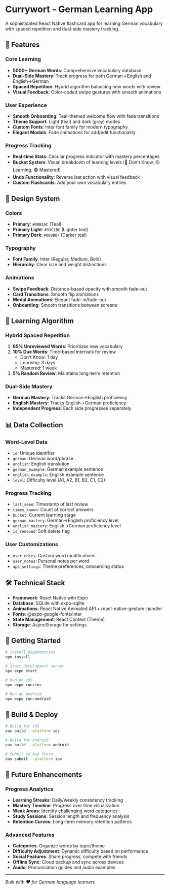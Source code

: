 # Currywort - German Learning App

A sophisticated React Native flashcard app for learning German vocabulary with spaced repetition and dual-side mastery tracking.

## 🎯 Features

### Core Learning
- **5000+ German Words**: Comprehensive vocabulary database
- **Dual-Side Mastery**: Track progress for both German→English and English→German
- **Spaced Repetition**: Hybrid algorithm balancing new words with review
- **Visual Feedback**: Color-coded swipe gestures with smooth animations

### User Experience
- **Smooth Onboarding**: Teal-themed welcome flow with fade transitions
- **Theme Support**: Light (teal) and dark (gray) modes
- **Custom Fonts**: Inter font family for modern typography
- **Elegant Modals**: Fade animations for add/edit functionality

### Progress Tracking
- **Real-time Stats**: Circular progress indicator with mastery percentages
- **Bucket System**: Visual breakdown of learning levels (🔴 Don't Know, 🟡 Learning, 🟢 Mastered)
- **Undo Functionality**: Reverse last action with visual feedback
- **Custom Flashcards**: Add your own vocabulary entries

## 🎨 Design System

### Colors
- **Primary**: `#00B1AC` (Teal)
- **Primary Light**: `#33C1BC` (Lighter teal)
- **Primary Dark**: `#008B87` (Darker teal)

### Typography
- **Font Family**: Inter (Regular, Medium, Bold)
- **Hierarchy**: Clear size and weight distinctions

### Animations
- **Swipe Feedback**: Distance-based opacity with smooth fade-out
- **Card Transitions**: Smooth flip animations
- **Modal Animations**: Elegant fade-in/fade-out
- **Onboarding**: Smooth transitions between screens

## 🧠 Learning Algorithm

### Hybrid Spaced Repetition
1. **85% Unreviewed Words**: Prioritizes new vocabulary
2. **10% Due Words**: Time-based intervals for review
   - Don't Know: 1 day
   - Learning: 3 days  
   - Mastered: 1 week
3. **5% Random Review**: Maintains long-term retention

### Dual-Side Mastery
- **German Mastery**: Tracks German→English proficiency
- **English Mastery**: Tracks English→German proficiency
- **Independent Progress**: Each side progresses separately

## 📊 Data Collection

### Word-Level Data
- `id`: Unique identifier
- `german`: German word/phrase
- `english`: English translation
- `german_example`: German example sentence
- `english_example`: English example sentence
- `level`: Difficulty level (A1, A2, B1, B2, C1, C2)

### Progress Tracking
- `last_seen`: Timestamp of last review
- `times_known`: Count of correct answers
- `bucket`: Current learning stage
- `german_mastery`: German→English proficiency level
- `english_mastery`: English→German proficiency level
- `is_removed`: Soft delete flag

### User Customizations
- `user_edits`: Custom word modifications
- `user_notes`: Personal notes per word
- `app_settings`: Theme preferences, onboarding status

## 🛠 Technical Stack

- **Framework**: React Native with Expo
- **Database**: SQLite with expo-sqlite
- **Animations**: React Native Animated API + react-native-gesture-handler
- **Fonts**: @expo-google-fonts/inter
- **State Management**: React Context (Theme)
- **Storage**: AsyncStorage for settings

## 🚀 Getting Started

```bash
# Install dependencies
npm install

# Start development server
npx expo start

# Run on iOS
npx expo run:ios

# Run on Android
npx expo run:android
```

## 📱 Build & Deploy

```bash
# Build for iOS
eas build --platform ios

# Build for Android
eas build --platform android

# Submit to App Store
eas submit --platform ios
```

## 🔮 Future Enhancements

### Progress Analytics
- **Learning Streaks**: Daily/weekly consistency tracking
- **Mastery Timeline**: Progress over time visualization
- **Weak Areas**: Identify challenging word categories
- **Study Sessions**: Session length and frequency analysis
- **Retention Curves**: Long-term memory retention patterns

### Advanced Features
- **Categories**: Organize words by topic/theme
- **Difficulty Adjustment**: Dynamic difficulty based on performance
- **Social Features**: Share progress, compete with friends
- **Offline Sync**: Cloud backup and sync across devices
- **Audio**: Pronunciation guides and audio examples

---

*Built with ❤️ for German language learners*